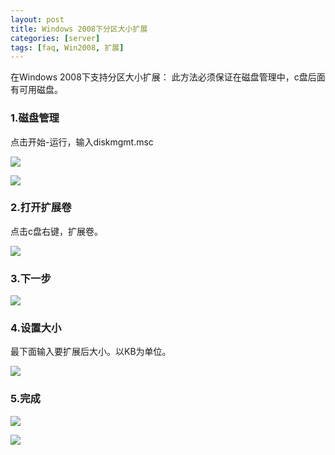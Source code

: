 ```yaml
---
layout: post
title: Windows 2008下分区大小扩展
categories: [server]
tags: [faq, Win2008, 扩展]
---
```




在Windows 2008下支持分区大小扩展：
此方法必须保证在磁盘管理中，c盘后面有可用磁盘。
    
###    1.磁盘管理
点击开始-运行，输入diskmgmt.msc

![][1]


![][2]

###   2.打开扩展卷
点击c盘右键，扩展卷。

![][3]

###  3.下一步

![][4]

###  4.设置大小
最下面输入要扩展后大小。以KB为单位。

![][5]

###  5.完成

![][6]

![][6-1]

[1]:http://voga.emagineconcept.com/knowledgebase/diskmgmt.msc.jpg
[2]:http://voga.emagineconcept.com/knowledgebase/diskconfig1.jpg
[3]:http://voga.emagineconcept.com/knowledgebase/diskconfig2.jpg
[4]:http://voga.emagineconcept.com/knowledgebase/diskconfig3.jpg
[5]:http://voga.emagineconcept.com/knowledgebase/diskconfig4.jpg
[6]:http://voga.emagineconcept.com/knowledgebase/diskconfig5.jpg
[6-1]:http://voga.emagineconcept.com/knowledgebase/diskconfig6.jpg